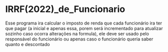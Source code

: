 # IRRF(2022)_de_Funcionario 
 Esse programa ira calcular o imposto de renda que cada funcionário ira ter que pagar (a inicial e apenas essa, porem será incrementado para atualizar sozinho caso ocorra alterações  na formula), ele deve ser usado pelo responsável do funcionário ou apenas caso o funcionário queria saber quanto e descontado 

